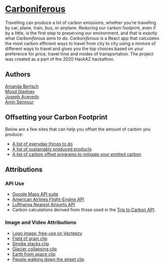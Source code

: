 # [Carboniferous](carboniferous.tech)

Travelling can produce a lot of carbon emissions, whether you're travelling by car, plane, train, bus, or airplane. Reducing our carbon footprint, even if by a little, is the first step to preserving our environment, and that is exactly what *Carboniferous* aims to do.  *Carboniferous* is a React app that calculates the most carbon efficient ways to travel from city to city using a mixture of different ways to travel and gives you the top choices based on your preference for price, travel time and modes of transportation. The project was created as a part of the 2020 HackAZ hackathon.


## Authors
[Amanda Bertsch](https://github.com/abertsch72) \
[Mood Gladney](https://github.com/Themood) \
[Joseph Acevedo](https://github.com/Joseph-Acevedo) \
[Amin Sennour](https://github.com/TheLoneWanderer4) 

## Offsetting your Carbon Footprint
Below are a few sites that can help you offset the amount of carbon you produce:
- [A list of everyday things to do](https://blogs.ei.columbia.edu/2018/12/27/35-ways-reduce-carbon-footprint/) 
- [A list of sustainably produced products](https://www.americanexpress.com/en-us/business/trends-and-insights/articles/going-green-2012-sustainable-products-to-reduce-your-carbon-footprint/) 
- [A list of carbon offset programs to mitigate your emitted carbon](https://www.goldstandard.org/take-action/offset-your-emissions)

## Attributions
### API Use
* [Google Maps API suite](https://developers.google.com/maps/documentation)
* [American Airlines Flight-Engine API](https://github.com/AmericanAirlines/Flight-Engine)
* [Lufthansa Nearest Airports API](https://developer.lufthansa.com/docs/read/api_details/reference_data/Nearest_Airport)
* Carbon calculations derived from those used in the [Trip to Carbon API](https://www.notion.so/Trip-to-Carbon-API-REFERENCE-a68cfb4e0dcc41f9826cba1f3e4af5ac#d0a6a0279ce049b2939eeea120b26234). 
### Image and Video Attributions
* [Logo image: free-use on Vecteezy](https://www.vecteezy.com/vector-art/146657-free-pine-cones-vector)
* [Field of grain clip](https://www.youtube.com/watch?v=qQJtbc6Xt4A)
* [Smoke stacks clip](https://www.youtube.com/watch?v=gfk9kLep-Ds)
* [Glacier collapsing clip](https://www.youtube.com/watch?v=nWH7tzVtB2k&start=12s)
* [Earth from space clip](https://www.youtube.com/watch?v=GVtuKk4N21Q)
* [People walking down the street clip](https://www.youtube.com/watch?v=ng8Wivt52K0)
